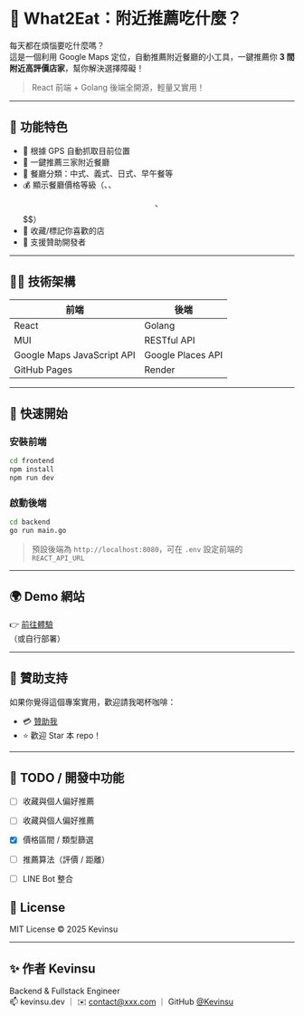 # 🥡 What2Eat：附近推薦吃什麼？

每天都在煩惱要吃什麼嗎？  
這是一個利用 Google Maps 定位，自動推薦附近餐廳的小工具，一鍵推薦你 **3 間附近高評價店家**，幫你解決選擇障礙！

> React 前端 + Golang 後端全開源，輕量又實用！

---

## 🌟 功能特色

- 📍 根據 GPS 自動抓取目前位置  
- 🎲 一鍵推薦三家附近餐廳  
- 🧾 餐廳分類：中式、義式、日式、早午餐等  
- 💰 顯示餐廳價格等級（$、$$、$$$、$$$$）
- 🧠 收藏/標記你喜歡的店  
- 💸 支援贊助開發者  

---

## 🧑‍💻 技術架構

| 前端 | 後端 |
|------|------|
| React | Golang  |
| MUI | RESTful API |
| Google Maps JavaScript API | Google Places API |
| GitHub Pages |  Render |


---

## 🚀 快速開始

### 安裝前端

```bash
cd frontend
npm install
npm run dev
```

### 啟動後端

```bash
cd backend
go run main.go
```

> 預設後端為 `http://localhost:8080`，可在 `.env` 設定前端的 `REACT_API_URL`

---

## 🌍 Demo 網站

👉 [前往體驗](https://kevinsuu.github.io/What2Eat/)  
（或自行部署）

---

## 🙌 贊助支持

如果你覺得這個專案實用，歡迎請我喝杯咖啡：

- 💳 [贊助我](https://ko-fi.com/kevinsuu)
- ⭐ 歡迎 Star 本 repo！

---

## 🧠 TODO / 開發中功能

- [ ] 收藏與個人偏好推薦  
- [ ] 收藏與個人偏好推薦  
- [x] 價格區間 / 類型篩選  
- [ ] 推薦算法（評價 / 距離）  
- [ ] LINE Bot 整合  


## 📄 License

MIT License © 2025 Kevinsu

---

## ✨ 作者 Kevinsu

Backend & Fullstack Engineer  
📫 kevinsu.dev ｜ ✉️ contact@xxx.com ｜ GitHub [@Kevinsu](https://github.com/Kevinsu)